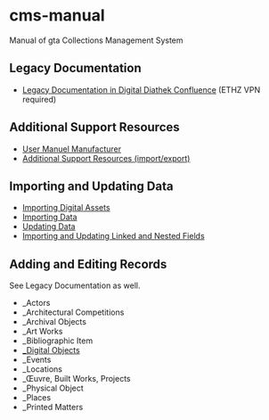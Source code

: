 # cms-manual
 Manual of gta Collections Management System

## Legacy Documentation
* [Legacy Documentation in Digital Diathek Confluence](https://workspace.digitale-diathek.net/confluence/x/EYfmAw) (ETHZ VPN required)


## Additional Support Resources
* [User Manuel Manufacturer](https://docs.easydb.de/en/webfrontend/)
* [Additional Support Resources (import/export)](importing-and-updating-data/additional-resources.md)


## Importing and Updating Data
* [Importing Digital Assets](importing-and-updating-data/import-digital-assets.md)
* [Importing Data](importing-and-updating-data/import-data.md)
* [Updating Data](importing-and-updating-data/update-flat-data.md)
* [Importing and Updating Linked and Nested Fields](importing-and-updating-data/update-linked-data.md)


## Adding and Editing Records
See Legacy Documentation as well. 
* _Actors
* _Architectural Competitions
* _Archival Objects
* _Art Works
* _Bibliographic Item
* [_Digital Objects](editorial-guidelines/d1_digital-objects.md)
* _Events
* _Locations
* _Œuvre, Built Works, Projects
* _Physical Object
* _Places
* _Printed Matters


